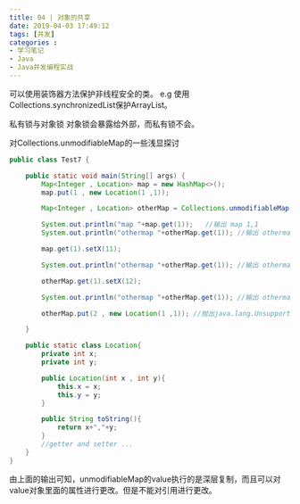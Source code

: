 ```yaml
---
title: 04 | 对象的共享
date: 2019-04-03 17:49:12
tags: [并发]
categories :
- 学习笔记
- Java
- Java并发编程实战
---
```


可以使用装饰器方法保护非线程安全的类。
e.g 使用Collections.synchronizedList保护ArrayList。

私有锁与对象锁
对象锁会暴露给外部，而私有锁不会。

对Collections.unmodifiableMap的一些浅显探讨
```java
public class Test7 {

    public static void main(String[] args) {
        Map<Integer , Location> map = new HashMap<>();
        map.put(1 , new Location(1 ,1));

        Map<Integer , Location> otherMap = Collections.unmodifiableMap(map);

        System.out.println("map "+map.get(1));   //输出 map 1,1
        System.out.println("othermap "+otherMap.get(1)); //输出 othermap 1,1

        map.get(1).setX(11);

        System.out.println("othermap "+otherMap.get(1)); //输出 othermap 11,1

        otherMap.get(1).setX(12);

        System.out.println("othermap "+otherMap.get(1)); //输出 othermap 12,1

        otherMap.put(2 , new Location(1 ,1)); //抛出java.lang.UnsupportedOperationException

    }

    public static class Location{
        private int x;
        private int y;

        public Location(int x , int y){
            this.x = x;
            this.y = y;
        }

        public String toString(){
            return x+","+y;
        }
        //getter and setter ...
    }
}
```
由上面的输出可知，unmodifiableMap的value执行的是深层复制，而且可以对value对象里面的属性进行更改。但是不能对引用进行更改。








